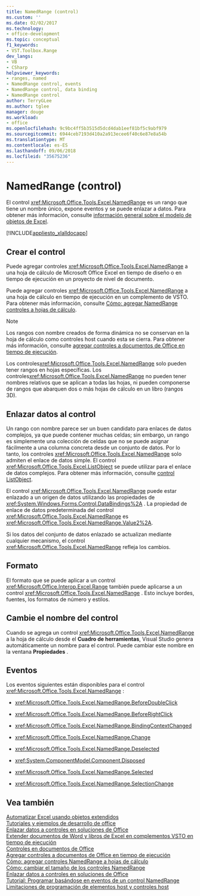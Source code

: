 ```yaml
---
title: NamedRange (control)
ms.custom: ''
ms.date: 02/02/2017
ms.technology:
- office-development
ms.topic: conceptual
f1_keywords:
- VST.Toolbox.Range
dev_langs:
- VB
- CSharp
helpviewer_keywords:
- ranges, named
- NamedRange control, events
- NamedRange control, data binding
- NamedRange control
author: TerryGLee
ms.author: tglee
manager: douge
ms.workload:
- office
ms.openlocfilehash: 9c9bc4ff5b3515d5dcd4dab1eef81bf5c9abf979
ms.sourcegitcommit: 6944ceb7193d410a2a913ecee6f40c6e87e8a54b
ms.translationtype: MT
ms.contentlocale: es-ES
ms.lasthandoff: 09/06/2018
ms.locfileid: "35675236"
---
```

# <a name="namedrange-control"></a>NamedRange (control)
  El control <xref:Microsoft.Office.Tools.Excel.NamedRange> es un rango que tiene un nombre único, expone eventos y se puede enlazar a datos. Para obtener más información, consulte [información general sobre el modelo de objetos de Excel](../vsto/excel-object-model-overview.md).  
  
 [!INCLUDE[appliesto_xlalldocapp](../vsto/includes/appliesto-xlalldocapp-md.md)]  
  
## <a name="create-the-control"></a>Crear el control  
 Puede agregar controles <xref:Microsoft.Office.Tools.Excel.NamedRange> a una hoja de cálculo de Microsoft Office Excel en tiempo de diseño o en tiempo de ejecución en un proyecto de nivel de documento.  
  
 Puede agregar controles <xref:Microsoft.Office.Tools.Excel.NamedRange> a una hoja de cálculo en tiempo de ejecución en un complemento de VSTO. Para obtener más información, consulte [Cómo: agregar NamedRange controles a hojas de cálculo](../vsto/how-to-add-namedrange-controls-to-worksheets.md).  
  
> [!NOTE]  
>  Los rangos con nombre creados de forma dinámica no se conservan en la hoja de cálculo como controles host cuando esta se cierra. Para obtener más información, consulte [agregar controles a documentos de Office en tiempo de ejecución](../vsto/adding-controls-to-office-documents-at-run-time.md).  
  
 Los controles<xref:Microsoft.Office.Tools.Excel.NamedRange> solo pueden tener rangos en hojas específicas. Los controles<xref:Microsoft.Office.Tools.Excel.NamedRange> no pueden tener nombres relativos que se aplican a todas las hojas, ni pueden componerse de rangos que abarquen dos o más hojas de cálculo en un libro (rangos 3D).  
  
## <a name="bind-data-to-the-control"></a>Enlazar datos al control  
 Un rango con nombre parece ser un buen candidato para enlaces de datos complejos, ya que puede contener muchas celdas; sin embargo, un rango es simplemente una colección de celdas que no se puede asignar fácilmente a una columna concreta desde un conjunto de datos. Por lo tanto, los controles <xref:Microsoft.Office.Tools.Excel.NamedRange> solo admiten el enlace de datos simple. El control <xref:Microsoft.Office.Tools.Excel.ListObject> se puede utilizar para el enlace de datos complejos. Para obtener más información, consulte [control ListObject](../vsto/listobject-control.md).  
  
 El control <xref:Microsoft.Office.Tools.Excel.NamedRange> puede estar enlazado a un origen de datos utilizando las propiedades de <xref:System.Windows.Forms.Control.DataBindings%2A> . La propiedad de enlace de datos predeterminada del control <xref:Microsoft.Office.Tools.Excel.NamedRange> es <xref:Microsoft.Office.Tools.Excel.NamedRange.Value2%2A>.  
  
 Si los datos del conjunto de datos enlazado se actualizan mediante cualquier mecanismo, el control <xref:Microsoft.Office.Tools.Excel.NamedRange> refleja los cambios.  
  
## <a name="formatting"></a>Formato  
 El formato que se puede aplicar a un control <xref:Microsoft.Office.Interop.Excel.Range> también puede aplicarse a un control <xref:Microsoft.Office.Tools.Excel.NamedRange> . Esto incluye bordes, fuentes, los formatos de número y estilos.  
  
## <a name="rename-the-control"></a>Cambie el nombre del control  
 Cuando se agrega un control <xref:Microsoft.Office.Tools.Excel.NamedRange> a la hoja de cálculo desde el **Cuadro de herramientas**, Visual Studio genera automáticamente un nombre para el control. Puede cambiar este nombre en la ventana **Propiedades** .  
  
## <a name="events"></a>Eventos  
 Los eventos siguientes están disponibles para el control <xref:Microsoft.Office.Tools.Excel.NamedRange> :  
  
-   <xref:Microsoft.Office.Tools.Excel.NamedRange.BeforeDoubleClick>  
  
-   <xref:Microsoft.Office.Tools.Excel.NamedRange.BeforeRightClick>  
  
-   <xref:Microsoft.Office.Tools.Excel.NamedRange.BindingContextChanged>  
  
-   <xref:Microsoft.Office.Tools.Excel.NamedRange.Change>  
  
-   <xref:Microsoft.Office.Tools.Excel.NamedRange.Deselected>  
  
-   <xref:System.ComponentModel.Component.Disposed>  
  
-   <xref:Microsoft.Office.Tools.Excel.NamedRange.Selected>  
  
-   <xref:Microsoft.Office.Tools.Excel.NamedRange.SelectionChange>  
  
## <a name="see-also"></a>Vea también  
 [Automatizar Excel usando objetos extendidos](../vsto/automating-excel-by-using-extended-objects.md)   
 [Tutoriales y ejemplos de desarrollo de office](../vsto/office-development-samples-and-walkthroughs.md)   
 [Enlazar datos a controles en soluciones de Office](../vsto/binding-data-to-controls-in-office-solutions.md)   
 [Extender documentos de Word y libros de Excel en complementos VSTO en tiempo de ejecución](../vsto/extending-word-documents-and-excel-workbooks-in-vsto-add-ins-at-run-time.md)   
 [Controles en documentos de Office](../vsto/controls-on-office-documents.md)   
 [Agregar controles a documentos de Office en tiempo de ejecución](../vsto/adding-controls-to-office-documents-at-run-time.md)   
 [Cómo: agregar controles NamedRange a hojas de cálculo](../vsto/how-to-add-namedrange-controls-to-worksheets.md)   
 [Cómo: cambiar el tamaño de los controles NamedRange](../vsto/how-to-resize-namedrange-controls.md)   
 [Enlazar datos a controles en soluciones de Office](../vsto/binding-data-to-controls-in-office-solutions.md)   
 [Tutorial: Programar basándose en eventos de un control NamedRange](../vsto/walkthrough-programming-against-events-of-a-namedrange-control.md)   
 [Limitaciones de programación de elementos host y controles host](../vsto/programmatic-limitations-of-host-items-and-host-controls.md)  
  
  